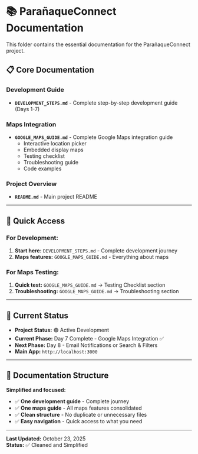 # 📚 ParañaqueConnect Documentation

This folder contains the essential documentation for the ParañaqueConnect project.

## 📋 Core Documentation

### Development Guide
- **`DEVELOPMENT_STEPS.md`** - Complete step-by-step development guide (Days 1-7)

### Maps Integration
- **`GOOGLE_MAPS_GUIDE.md`** - Complete Google Maps integration guide
  - Interactive location picker
  - Embedded display maps
  - Testing checklist
  - Troubleshooting guide
  - Code examples

### Project Overview
- **`README.md`** - Main project README

---

## 🎯 Quick Access

### For Development:
1. **Start here:** `DEVELOPMENT_STEPS.md` - Complete development journey
2. **Maps features:** `GOOGLE_MAPS_GUIDE.md` - Everything about maps

### For Maps Testing:
1. **Quick test:** `GOOGLE_MAPS_GUIDE.md` → Testing Checklist section
2. **Troubleshooting:** `GOOGLE_MAPS_GUIDE.md` → Troubleshooting section

---

## 🚀 Current Status

- **Project Status:** 🟢 Active Development
- **Current Phase:** Day 7 Complete - Google Maps Integration ✅
- **Next Phase:** Day 8 - Email Notifications or Search & Filters
- **Main App:** `http://localhost:3000`

---

## 📖 Documentation Structure

**Simplified and focused:**
- ✅ **One development guide** - Complete journey
- ✅ **One maps guide** - All maps features consolidated
- ✅ **Clean structure** - No duplicate or unnecessary files
- ✅ **Easy navigation** - Quick access to what you need

---

**Last Updated:** October 23, 2025  
**Status:** ✅ Cleaned and Simplified